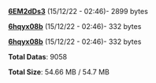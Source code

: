 [**6EM2dDs3**](/data/6EM2dDs3.txt) (15/12/22 - 02:46)- 2899 bytes

[**6hqyx08b**](/data/6hqyx08b.txt) (15/12/22 - 02:46)- 332 bytes

[**6hqyx08b**](/data/6hqyx08b.txt) (15/12/22 - 02:46)- 332 bytes

**Total Datas**: 9058

**Total Size**: 54.66 MB / 54.7 MB